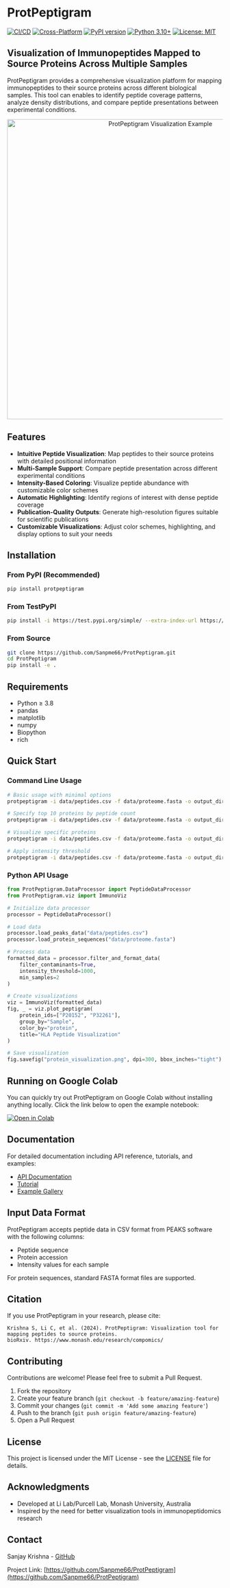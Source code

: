 # ProtPeptigram

[![CI/CD](https://github.com/Sanpme66/ProtPeptigram/actions/workflows/python-package.yml/badge.svg)](https://github.com/Sanpme66/ProtPeptigram/actions/workflows/python-package.yml)
[![Cross-Platform](https://github.com/Sanpme66/ProtPeptigram/actions/workflows/cross-platform-metrics.yml/badge.svg)](https://github.com/Sanpme66/ProtPeptigram/actions/workflows/cross-platform-metrics.yml)
[![PyPI version](https://badge.fury.io/py/protpeptigram.svg)](https://pypi.org/project/protpeptigram/)
[![Python 3.10+](https://img.shields.io/badge/python-3.10+-blue.svg)](https://www.python.org/downloads/)
[![License: MIT](https://img.shields.io/badge/License-MIT-yellow.svg)](https://opensource.org/licenses/MIT)
<!-- [![Downloads](https://static.pepy.tech/badge/protpeptigram)](https://pepy.tech/project/protpeptigram) -->

## Visualization of Immunopeptides Mapped to Source Proteins Across Multiple Samples

ProtPeptigram provides a comprehensive visualization platform for mapping immunopeptides to their source proteins across different biological samples. This tool can enables to identify peptide coverage patterns, analyze density distributions, and compare peptide presentations between experimental conditions.

<p align="center">
  <img src="https://github.com/Sanpme66/ProtPeptigram/blob/main/example/protein_visualization.png" alt="ProtPeptigram Visualization Example" width="700"/>
</p>

## Features

- **Intuitive Peptide Visualization**: Map peptides to their source proteins with detailed positional information
- **Multi-Sample Support**: Compare peptide presentation across different experimental conditions
- **Intensity-Based Coloring**: Visualize peptide abundance with customizable color schemes
- **Automatic Highlighting**: Identify regions of interest with dense peptide coverage
- **Publication-Quality Outputs**: Generate high-resolution figures suitable for scientific publications
- **Customizable Visualizations**: Adjust color schemes, highlighting, and display options to suit your needs

## Installation

### From PyPI (Recommended)

```bash
pip install protpeptigram
```

### From TestPyPI

```bash
pip install -i https://test.pypi.org/simple/ --extra-index-url https://pypi.org/simple/ protpeptigram
```

### From Source

```bash
git clone https://github.com/Sanpme66/ProtPeptigram.git
cd ProtPeptigram
pip install -e .
```

## Requirements

- Python ≥ 3.8
- pandas
- matplotlib
- numpy
- Biopython
- rich

## Quick Start

### Command Line Usage

```bash
# Basic usage with minimal options
protpeptigram -i data/peptides.csv -f data/proteome.fasta -o output_directory

# Specify top 10 proteins by peptide count
protpeptigram -i data/peptides.csv -f data/proteome.fasta -o output_dir -tp 10

# Visualize specific proteins
protpeptigram -i data/peptides.csv -f data/proteome.fasta -o output_dir -pl protein_list.txt

# Apply intensity threshold
protpeptigram -i data/peptides.csv -f data/proteome.fasta -o output_dir -th 1000
```

### Python API Usage

```python
from ProtPeptigram.DataProcessor import PeptideDataProcessor
from ProtPeptigram.viz import ImmunoViz

# Initialize data processor
processor = PeptideDataProcessor()

# Load data
processor.load_peaks_data("data/peptides.csv")
processor.load_protein_sequences("data/proteome.fasta")

# Process data
formatted_data = processor.filter_and_format_data(
    filter_contaminants=True,
    intensity_threshold=1000,
    min_samples=2
)

# Create visualizations
viz = ImmunoViz(formatted_data)
fig, _ = viz.plot_peptigram(
    protein_ids=["P20152", "P32261"],
    group_by="Sample",
    color_by="protein",
    title="HLA Peptide Visualization"
)

# Save visualization
fig.savefig("protein_visualization.png", dpi=300, bbox_inches="tight")
```

## Running on Google Colab

You can quickly try out ProtPeptigram on Google Colab without installing anything locally. Click the link below to open the example notebook:

[![Open in Colab](https://colab.research.google.com/assets/colab-badge.svg)](https://colab.research.google.com/github/Sanpme66/ProtPeptigram/blob/main/example/example.ipynb)


## Documentation

For detailed documentation including API reference, tutorials, and examples:

- [API Documentation](https://github.com/Sanpme66/ProtPeptigram/tree/main/docs)
- [Tutorial](https://github.com/Sanpme66/ProtPeptigram/tree/main/docs/tutorial.md)
- [Example Gallery](https://github.com/Sanpme66/ProtPeptigram/tree/main/docs/examples)

## Input Data Format

ProtPeptigram accepts peptide data in CSV format from PEAKS software with the following columns:
- Peptide sequence
- Protein accession
- Intensity values for each sample

For protein sequences, standard FASTA format files are supported.

## Citation

If you use ProtPeptigram in your research, please cite:

```
Krishna S, Li C, et al. (2024). ProtPeptigram: Visualization tool for mapping peptides to source proteins.
bioRxiv. https://www.monash.edu/research/compomics/
```

## Contributing

Contributions are welcome! Please feel free to submit a Pull Request.

1. Fork the repository
2. Create your feature branch (`git checkout -b feature/amazing-feature`)
3. Commit your changes (`git commit -m 'Add some amazing feature'`)
4. Push to the branch (`git push origin feature/amazing-feature`)
5. Open a Pull Request

## License

This project is licensed under the MIT License - see the [LICENSE](LICENSE) file for details.

## Acknowledgments

- Developed at Li Lab/Purcell Lab, Monash University, Australia
- Inspired by the need for better visualization tools in immunopeptidomics research

## Contact

Sanjay Krishna - [GitHub](https://github.com/Sanpme66)

Project Link: [https://github.com/Sanpme66/ProtPeptigram](https://github.com/Sanpme66/ProtPeptigram)